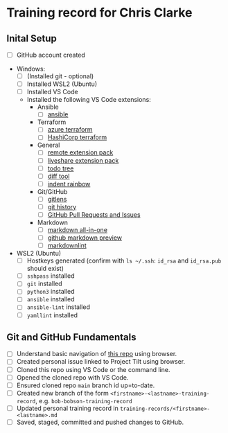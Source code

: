 # Training record for Chris Clarke

## Inital Setup

- [ ] GitHub account created
- Windows:
  - [ ] (Installed git - optional)
  - [ ] Installed WSL2 (Ubuntu)
  - [ ] Installed VS Code
  - Installed the following VS Code extensions:
    - Ansible
      - [ ] [ansible](https://marketplace.visualstudio.com/items?itemName=tomaciazek.ansible)
    - Terraform
      - [ ] [azure terraform](https://marketplace.visualstudio.com/items?itemName=ms-azuretools.vscode-azureterraform)
      - [ ] [HashiCorp terraform](https://marketplace.visualstudio.com/items?itemName=HashiCorp.terraform)
    - General
      - [ ] [remote extension pack](https://marketplace.visualstudio.com/items?itemName=ms-vscode-remote.vscode-remote-extensionpack)
      - [ ] [liveshare extension pack](https://marketplace.visualstudio.com/items?itemName=MS-vsliveshare.vsliveshare-pack)
      - [ ] [todo tree](https://marketplace.visualstudio.com/items?itemName=Gruntfuggly.todo-tree)
      - [ ] [diff tool](https://marketplace.visualstudio.com/items?itemName=jinsihou.diff-tool)
      - [ ] [indent rainbow](https://marketplace.visualstudio.com/items?itemName=oderwat.indent-rainbow)
    - Git/GitHub
      - [ ] [gitlens](https://marketplace.visualstudio.com/items?itemName=eamodio.gitlens)
      - [ ] [git history](https://marketplace.visualstudio.com/items?itemName=donjayamanne.githistory)
      - [ ] [GitHub Pull Requests and Issues](https://marketplace.visualstudio.com/items?itemName=GitHub.vscode-pull-request-github)
    - Markdown
      - [ ] [markdown all-in-one](https://marketplace.visualstudio.com/items?itemName=yzhang.markdown-all-in-one)
      - [ ] [github markdown preview](https://marketplace.visualstudio.com/items?itemName=bierner.github-markdown-preview)
      - [ ] [markdownlint](https://marketplace.visualstudio.com/items?itemName=DavidAnson.vscode-markdownlint)
- WSL2 (Ubuntu)
  - [ ] Hostkeys generated (confirm with `ls ~/.ssh`: `id_rsa` and `id_rsa.pub` should exist)
  - [ ] `sshpass` installed
  - [ ] `git` installed
  - [ ] `python3` installed
  - [ ] `ansible` installed
  - [ ] `ansible-lint` installed
  - [ ] `yamllint` installed

## Git and GitHub Fundamentals

- [ ] Understand basic navigation of [this repo](https://github.com/Centiq/project-tilt-training) using browser.
- [ ] Created personal issue linked to Project Tilt using browser.
- [ ] Cloned this repo using VS Code or the command line.
- [ ] Opened the cloned repo with VS Code.
- [ ] Ensured cloned repo `main` branch id up=to-date.
- [ ] Created new branch of the form `<firstname>-<lastname>-training-record`, e.g. `bob-bobson-training-record`
- [ ] Updated personal training record in `training-records/<firstname>-<lastname>.md`
- [ ] Saved, staged, committed and pushed changes to GitHub.
